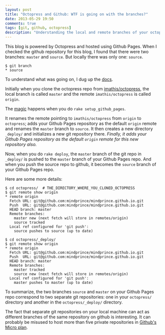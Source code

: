 ```yaml
---
layout: post
title: "Octopress and Github: WTF is going on with the branches?"
date: 2013-05-29 19:50
comments: true
tags: [git, github, octopress]
description: "Understanding the local and remote branches of your octopress blog deployed using github pages."
---
```


This blog is powered by Octopress and hosted using Github Pages.
When I checked the github repository for this blog, I found that there were two branches: `master` and `source`.
But locally there was only one: `source`.

```
$ git branch
* source
```

To understand what was going on, I dug up the [docs](http://octopress.org/docs/deploying/github/).

Initially when you clone the octopress repo from [imathis/octopress](https://github.com/imathis/octopress), the local branch is called `master` and the remote `imathis/octopress` is called `origin`.

The [magic](https://github.com/imathis/octopress/blob/1bd2b62a80f3a7be330cb9600a2206a678e6863d/Rakefile#L315) happens when you do `rake setup_github_pages`.

It renames the remote pointing to `imathis/octopress` from `origin` to `octopress`; adds your Github Pages repository as the default `origin` remote and renames the `master` branch to `source`.
It then creates a new directory `_deploy/` and initializes a new git repository there.
*Finally, it adds your Github Pages repository as the default `origin` remote for this new repository also.*

Now, when you do `rake deploy`, the `master` branch of the git repo in `_deploy/` is pushed to the `master` branch of your Github Pages repo. And when you push the source repo to github, it becomes the `source` branch of your Github Pages repo.

Here are some more details:

```
$ cd octopress/  # THE_DIRECTORY_WHERE_YOU_CLONED_OCTOPRESS
$ git remote show origin
* remote origin
  Fetch URL: git@github.com:mindprince/mindprince.github.io.git
  Push  URL: git@github.com:mindprince/mindprince.github.io.git
  HEAD branch: master
  Remote branches:
    master new (next fetch will store in remotes/origin)
    source tracked
  Local ref configured for 'git push':
    source pushes to source (up to date)
```

```
$ cd octopress/_deploy/
$ git remote show origin
* remote origin
  Fetch URL: git@github.com:mindprince/mindprince.github.io.git
  Push  URL: git@github.com:mindprince/mindprince.github.io.git
  HEAD branch: master
  Remote branches:
    master tracked
    source new (next fetch will store in remotes/origin)
  Local ref configured for 'git push':
    master pushes to master (up to date)
```

To summarize, the two branches `source` and `master` on your Github Pages repo correspond to two separate git repositories: one in your `octopress/` directory and another in the `octopress/_deploy/` directory.

The fact that separate git repositories on your local machine can act as different branches of the same repository on github is interesting. It can probably be misused to host more than five private repositories in [Github's Micro plan](https://github.com/pricing).
